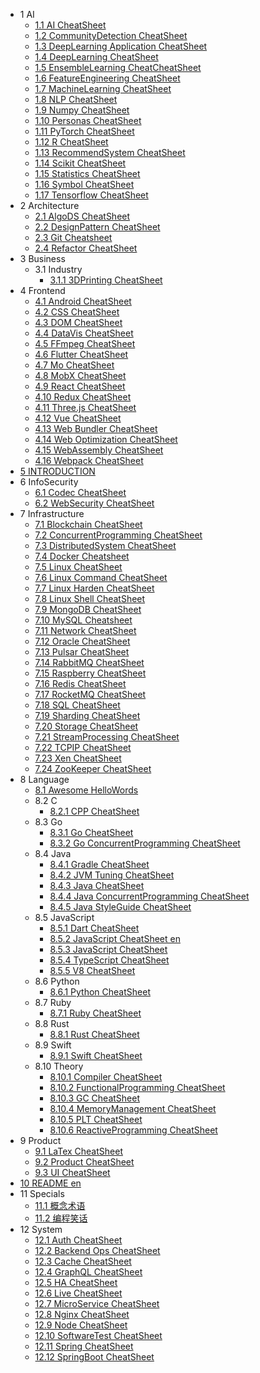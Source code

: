   - 1 AI
    - [1.1 AI CheatSheet](/AI/AI-CheatSheet.md)
    - [1.2 CommunityDetection CheatSheet](/AI/CommunityDetection-CheatSheet.md)
    - [1.3 DeepLearning Application CheatSheet](/AI/DeepLearning-Application-CheatSheet.md)
    - [1.4 DeepLearning CheatSheet](/AI/DeepLearning-CheatSheet.md)
    - [1.5 EnsembleLearning CheatCheatSheet](/AI/EnsembleLearning-CheatCheatSheet.md)
    - [1.6 FeatureEngineering CheatSheet](/AI/FeatureEngineering-CheatSheet.md)
    - [1.7 MachineLearning CheatSheet](/AI/MachineLearning-CheatSheet.md)
    - [1.8 NLP CheatSheet](/AI/NLP-CheatSheet.md)
    - [1.9 Numpy CheatSheet](/AI/Numpy-CheatSheet.md)
    - [1.10 Personas CheatSheet](/AI/Personas-CheatSheet.md)
    - [1.11 PyTorch CheatSheet](/AI/PyTorch-CheatSheet.md)
    - [1.12 R CheatSheet](/AI/R-CheatSheet.md)
    - [1.13 RecommendSystem CheatSheet](/AI/RecommendSystem-CheatSheet.md)
    - [1.14 Scikit CheatSheet](/AI/Scikit-CheatSheet.md)
    - [1.15 Statistics CheatSheet](/AI/Statistics-CheatSheet.md)
    - [1.16 Symbol CheatSheet](/AI/Symbol-CheatSheet.md)
    - [1.17 Tensorflow CheatSheet](/AI/Tensorflow-CheatSheet.md)
  - 2 Architecture
    - [2.1 AlgoDS CheatSheet](/Architecture/AlgoDS-CheatSheet.md)
    - [2.2 DesignPattern CheatSheet](/Architecture/DesignPattern-CheatSheet.md)
    - [2.3 Git Cheatsheet](/Architecture/Git-Cheatsheet.md)
    - [2.4 Refactor CheatSheet](/Architecture/Refactor-CheatSheet.md)
  - 3 Business
    - 3.1 Industry
      - [3.1.1 3DPrinting CheatSheet](/Business/Industry/3DPrinting-CheatSheet.md)
  - 4 Frontend
    - [4.1 Android CheatSheet](/Frontend/Android-CheatSheet.md)
    - [4.2 CSS CheatSheet](/Frontend/CSS-CheatSheet.md)
    - [4.3 DOM CheatSheet](/Frontend/DOM-CheatSheet.md)
    - [4.4 DataVis CheatSheet](/Frontend/DataVis-CheatSheet.md)
    - [4.5 FFmpeg CheatSheet](/Frontend/FFmpeg-CheatSheet.md)
    - [4.6 Flutter CheatSheet](/Frontend/Flutter-CheatSheet.md)
    - [4.7 Mo CheatSheet](/Frontend/Mo-CheatSheet.md)
    - [4.8 MobX CheatSheet](/Frontend/MobX-CheatSheet.md)
    - [4.9 React CheatSheet](/Frontend/React-CheatSheet.md)
    - [4.10 Redux CheatSheet](/Frontend/Redux-CheatSheet.md)
    - [4.11 Three.js CheatSheet](/Frontend/Three.js-CheatSheet.md)
    - [4.12 Vue CheatSheet](/Frontend/Vue-CheatSheet.md)
    - [4.13 Web Bundler CheatSheet](/Frontend/Web-Bundler-CheatSheet.md)
    - [4.14 Web Optimization CheatSheet](/Frontend/Web-Optimization-CheatSheet.md)
    - [4.15 WebAssembly CheatSheet](/Frontend/WebAssembly-CheatSheet.md)
    - [4.16 Webpack CheatSheet](/Frontend/Webpack-CheatSheet.md)
  - [5 INTRODUCTION](/INTRODUCTION.md)
  - 6 InfoSecurity
    - [6.1 Codec CheatSheet](/InfoSecurity/Codec-CheatSheet.md)
    - [6.2 WebSecurity CheatSheet](/InfoSecurity/WebSecurity-CheatSheet.md)
  - 7 Infrastructure
    - [7.1 Blockchain CheatSheet](/Infrastructure/Blockchain-CheatSheet.md)
    - [7.2 ConcurrentProgramming CheatSheet](/Infrastructure/ConcurrentProgramming-CheatSheet.md)
    - [7.3 DistributedSystem CheatSheet](/Infrastructure/DistributedSystem-CheatSheet.md)
    - [7.4 Docker Cheatsheet](/Infrastructure/Docker-Cheatsheet.md)
    - [7.5 Linux CheatSheet](/Infrastructure/Linux-CheatSheet.md)
    - [7.6 Linux Command CheatSheet](/Infrastructure/Linux-Command-CheatSheet.md)
    - [7.7 Linux Harden CheatSheet](/Infrastructure/Linux-Harden-CheatSheet.md)
    - [7.8 Linux Shell CheatSheet](/Infrastructure/Linux-Shell-CheatSheet.md)
    - [7.9 MongoDB CheatSheet](/Infrastructure/MongoDB-CheatSheet.md)
    - [7.10 MySQL Cheatsheet](/Infrastructure/MySQL-Cheatsheet.md)
    - [7.11 Network CheatSheet](/Infrastructure/Network-CheatSheet.md)
    - [7.12 Oracle CheatSheet](/Infrastructure/Oracle-CheatSheet.md)
    - [7.13 Pulsar CheatSheet](/Infrastructure/Pulsar-CheatSheet.md)
    - [7.14 RabbitMQ CheatSheet](/Infrastructure/RabbitMQ-CheatSheet.md)
    - [7.15 Raspberry CheatSheet](/Infrastructure/Raspberry-CheatSheet.md)
    - [7.16 Redis CheatSheet](/Infrastructure/Redis-CheatSheet.md)
    - [7.17 RocketMQ CheatSheet](/Infrastructure/RocketMQ-CheatSheet.md)
    - [7.18 SQL CheatSheet](/Infrastructure/SQL-CheatSheet.md)
    - [7.19 Sharding CheatSheet](/Infrastructure/Sharding-CheatSheet.md)
    - [7.20 Storage CheatSheet](/Infrastructure/Storage-CheatSheet.md)
    - [7.21 StreamProcessing CheatSheet](/Infrastructure/StreamProcessing-CheatSheet.md)
    - [7.22 TCPIP CheatSheet](/Infrastructure/TCPIP-CheatSheet.md)
    - [7.23 Xen CheatSheet](/Infrastructure/Xen-CheatSheet.md)
    - [7.24 ZooKeeper CheatSheet](/Infrastructure/ZooKeeper-CheatSheet.md)
  - 8 Language
    - [8.1 Awesome HelloWords](/Language/Awesome-HelloWords.md)
    - 8.2 C
      - [8.2.1 CPP CheatSheet](/Language/C/CPP-CheatSheet.md)
    - 8.3 Go
      - [8.3.1 Go CheatSheet](/Language/Go/Go-CheatSheet.md)
      - [8.3.2 Go ConcurrentProgramming CheatSheet](/Language/Go/Go-ConcurrentProgramming-CheatSheet.md)
    - 8.4 Java
      - [8.4.1 Gradle CheatSheet](/Language/Java/Gradle-CheatSheet.md)
      - [8.4.2 JVM Tuning CheatSheet](/Language/Java/JVM-Tuning-CheatSheet.md)
      - [8.4.3 Java CheatSheet](/Language/Java/Java-CheatSheet.md)
      - [8.4.4 Java ConcurrentProgramming CheatSheet](/Language/Java/Java-ConcurrentProgramming-CheatSheet.md)
      - [8.4.5 Java StyleGuide CheatSheet](/Language/Java/Java-StyleGuide-CheatSheet.md)
    - 8.5 JavaScript
      - [8.5.1 Dart CheatSheet](/Language/JavaScript/Dart-CheatSheet.md)
      - [8.5.2 JavaScript CheatSheet en](/Language/JavaScript/JavaScript-CheatSheet-en.md)
      - [8.5.3 JavaScript CheatSheet](/Language/JavaScript/JavaScript-CheatSheet.md)
      - [8.5.4 TypeScript CheatSheet](/Language/JavaScript/TypeScript-CheatSheet.md)
      - [8.5.5 V8 CheatSheet](/Language/JavaScript/V8-CheatSheet.md)
    - 8.6 Python
      - [8.6.1 Python CheatSheet](/Language/Python/Python-CheatSheet.md)
    - 8.7 Ruby
      - [8.7.1 Ruby CheatSheet](/Language/Ruby/Ruby-CheatSheet.md)
    - 8.8 Rust
      - [8.8.1 Rust CheatSheet](/Language/Rust/Rust-CheatSheet.md)
    - 8.9 Swift
      - [8.9.1 Swift CheatSheet](/Language/Swift/Swift-CheatSheet.md)
    - 8.10 Theory
      - [8.10.1 Compiler CheatSheet](/Language/Theory/Compiler-CheatSheet.md)
      - [8.10.2 FunctionalProgramming CheatSheet](/Language/Theory/FunctionalProgramming-CheatSheet.md)
      - [8.10.3 GC CheatSheet](/Language/Theory/GC-CheatSheet.md)
      - [8.10.4 MemoryManagement CheatSheet](/Language/Theory/MemoryManagement-CheatSheet.md)
      - [8.10.5 PLT CheatSheet](/Language/Theory/PLT-CheatSheet.md)
      - [8.10.6 ReactiveProgramming CheatSheet](/Language/Theory/ReactiveProgramming-CheatSheet.md)
  - 9 Product
    - [9.1 LaTex CheatSheet](/Product/LaTex-CheatSheet.md)
    - [9.2 Product CheatSheet](/Product/Product-CheatSheet.md)
    - [9.3 UI CheatSheet](/Product/UI-CheatSheet.md)
  - [10 README en](/README-en.md)
  - 11 Specials
    - [11.1 概念术语](/Specials/概念术语.md)
    - [11.2 编程笑话](/Specials/编程笑话.md)
  - 12 System
    - [12.1 Auth CheatSheet](/System/Auth-CheatSheet.md)
    - [12.2 Backend Ops CheatSheet](/System/Backend-Ops-CheatSheet.md)
    - [12.3 Cache CheatSheet](/System/Cache-CheatSheet.md)
    - [12.4 GraphQL CheatSheet](/System/GraphQL-CheatSheet.md)
    - [12.5 HA CheatSheet](/System/HA-CheatSheet.md)
    - [12.6 Live CheatSheet](/System/Live-CheatSheet.md)
    - [12.7 MicroService CheatSheet](/System/MicroService-CheatSheet.md)
    - [12.8 Nginx CheatSheet](/System/Nginx-CheatSheet.md)
    - [12.9 Node CheatSheet](/System/Node-CheatSheet.md)
    - [12.10 SoftwareTest CheatSheet](/System/SoftwareTest-CheatSheet.md)
    - [12.11 Spring CheatSheet](/System/Spring-CheatSheet.md)
    - [12.12 SpringBoot CheatSheet](/System/SpringBoot-CheatSheet.md)